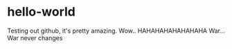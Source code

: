 # hello-world
Testing out github, it's pretty amazing. Wow..
HAHAHAHAHAHAHAHA
War... War never changes
